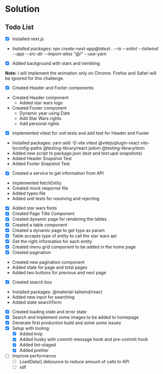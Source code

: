 # Solution

## Todo List

-   [x] Installed next.js

-   _Installed packages: npx create-next-app@latest . --ts --eslint --tailwind --app --src-dir --import-alias "@/_" --use-yarn

-   [x] Added background with stars and twinkling

**Note:** I will implement the animation only on Chrome. Firefox and Safari will be ignored for this challenge.

-   [x] Created Header and Footer components

*   Created Header component
    -   Added star wars logo
*   Created Footer component
    -   Dynamic year using Date
    -   Add Star Wars rights
    -   Add personal rights

-   [x] Implemented vitest for unit tests and add test for Header and Footer

*   Installed packages: yarn add -D vite vitest @vitejs/plugin-react vite-tsconfig-paths @testing-library/react jsdom @testing-library/dom
*   Added new script to package.json (test and test:upd-snapshots)
*   Added Header Snapshot Test
*   Added Footer Snapshot Test

-   [x] Created a service to get information from API

*   Implemented fetchEntity
*   Created mock response file
*   Added types file
*   Added unit tests for resolving and rejecting

-   [x] Added star wars fonts
-   [x] Created Page Title Component
-   [x] Created dynamic page for rendering the tables
-   [x] Created a table component
-   [x] Created a dynamic page to get type as param
-   [x] Table accepts type of entity to call the star wars api
-   [x] Get the right information for each entity
-   [x] Created menu grid component to be added in the home page
-   [x] Created pagination

*   Created new pagination component
*   Added state for page and total pages
*   Added two buttons for previous and next page

-   [x] Created search box

*   Installed packages: @material-tailwind/react
*   Added new input for searching
*   Added state searchTerm

-   [x] Created loading state and error state
-   [x] Search and implement some images to be added to homepage
-   [x] Generate first production build and solve some issues
-   [x] Setup with tooling:
    -   [x] Added knip
    -   [x] Added husky with commit-message hook and pre-commit hook
    -   [x] Added lint-staged
    -   [x] Added prettier
-   [ ] Improve performance
    -   [ ] LoadData() debounce to reduce amount of calls to API
    -   [ ] sdf
